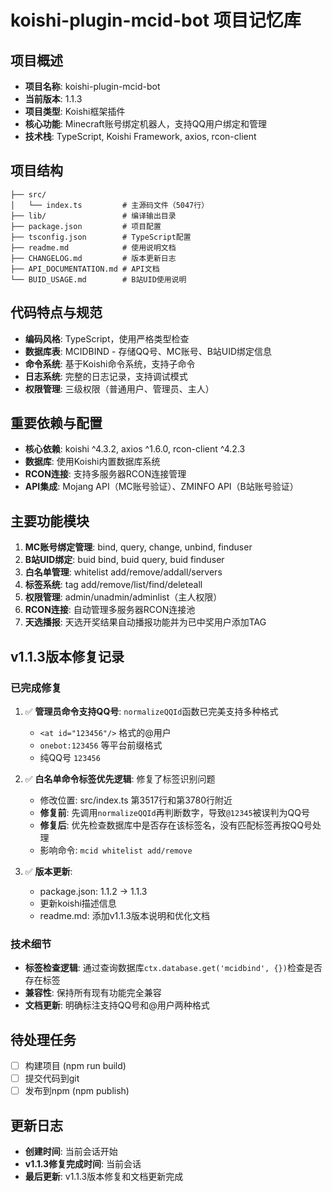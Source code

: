 # koishi-plugin-mcid-bot 项目记忆库

## 项目概述
- **项目名称**: koishi-plugin-mcid-bot
- **当前版本**: 1.1.3
- **项目类型**: Koishi框架插件
- **核心功能**: Minecraft账号绑定机器人，支持QQ用户绑定和管理
- **技术栈**: TypeScript, Koishi Framework, axios, rcon-client

## 项目结构
```
├── src/
│   └── index.ts         # 主源码文件（5047行）
├── lib/                 # 编译输出目录
├── package.json         # 项目配置
├── tsconfig.json        # TypeScript配置
├── readme.md            # 使用说明文档
├── CHANGELOG.md         # 版本更新日志
├── API_DOCUMENTATION.md # API文档
└── BUID_USAGE.md        # B站UID使用说明
```

## 代码特点与规范
- **编码风格**: TypeScript，使用严格类型检查
- **数据库表**: MCIDBIND - 存储QQ号、MC账号、B站UID绑定信息
- **命令系统**: 基于Koishi命令系统，支持子命令
- **日志系统**: 完整的日志记录，支持调试模式
- **权限管理**: 三级权限（普通用户、管理员、主人）

## 重要依赖与配置
- **核心依赖**: koishi ^4.3.2, axios ^1.6.0, rcon-client ^4.2.3
- **数据库**: 使用Koishi内置数据库系统
- **RCON连接**: 支持多服务器RCON连接管理
- **API集成**: Mojang API（MC账号验证）、ZMINFO API（B站账号验证）

## 主要功能模块
1. **MC账号绑定管理**: bind, query, change, unbind, finduser
2. **B站UID绑定**: buid bind, buid query, buid finduser  
3. **白名单管理**: whitelist add/remove/addall/servers
4. **标签系统**: tag add/remove/list/find/deleteall
5. **权限管理**: admin/unadmin/adminlist（主人权限）
6. **RCON连接**: 自动管理多服务器RCON连接池
7. **天选播报**: 天选开奖结果自动播报功能并为已中奖用户添加TAG

## v1.1.3版本修复记录

### 已完成修复
1. ✅ **管理员命令支持QQ号**: `normalizeQQId`函数已完美支持多种格式
   - `<at id="123456"/>` 格式的@用户  
   - `onebot:123456` 等平台前缀格式
   - 纯QQ号 `123456`

2. ✅ **白名单命令标签优先逻辑**: 修复了标签识别问题
   - 修改位置: src/index.ts 第3517行和第3780行附近
   - **修复前**: 先调用`normalizeQQId`再判断数字，导致`@12345`被误判为QQ号
   - **修复后**: 优先检查数据库中是否存在该标签名，没有匹配标签再按QQ号处理
   - 影响命令: `mcid whitelist add/remove`

3. ✅ **版本更新**: 
   - package.json: 1.1.2 → 1.1.3
   - 更新koishi描述信息
   - readme.md: 添加v1.1.3版本说明和优化文档

### 技术细节
- **标签检查逻辑**: 通过查询数据库`ctx.database.get('mcidbind', {})`检查是否存在标签
- **兼容性**: 保持所有现有功能完全兼容
- **文档更新**: 明确标注支持QQ号和@用户两种格式

## 待处理任务
- [ ] 构建项目 (npm run build)
- [ ] 提交代码到git
- [ ] 发布到npm (npm publish)

## 更新日志
- **创建时间**: 当前会话开始
- **v1.1.3修复完成时间**: 当前会话
- **最后更新**: v1.1.3版本修复和文档更新完成 